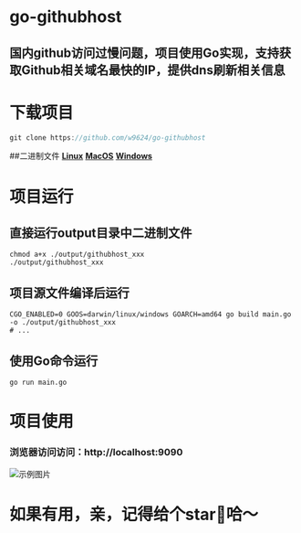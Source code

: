 # go-githubhost
## 国内github访问过慢问题，项目使用Go实现，支持获取Github相关域名最快的IP，提供dns刷新相关信息

# 下载项目
```go
git clone https://github.com/w9624/go-githubhost
```
##二进制文件
**[Linux](https://imgs-1256077501.cos.ap-beijing.myqcloud.com/githubhost_linux)**
**[MacOS](https://imgs-1256077501.cos.ap-beijing.myqcloud.com/githubhost_drawin)**
**[Windows](https://imgs-1256077501.cos.ap-beijing.myqcloud.com/githubhost_windows.exe)**


# 项目运行
## 直接运行output目录中二进制文件
```shell
chmod a+x ./output/githubhost_xxx
./output/githubhost_xxx
```

## 项目源文件编译后运行
```shell
CGO_ENABLED=0 GOOS=darwin/linux/windows GOARCH=amd64 go build main.go -o ./output/githubhost_xxx
# ... 
```

## 使用Go命令运行
```shell
go run main.go
```

# 项目使用
### 浏览器访问访问：http://localhost:9090
![示例图片](https://imgs-1256077501.cos.ap-beijing.myqcloud.com/go-githubhost.png)

# 如果有用，亲，记得给个star🌟哈～